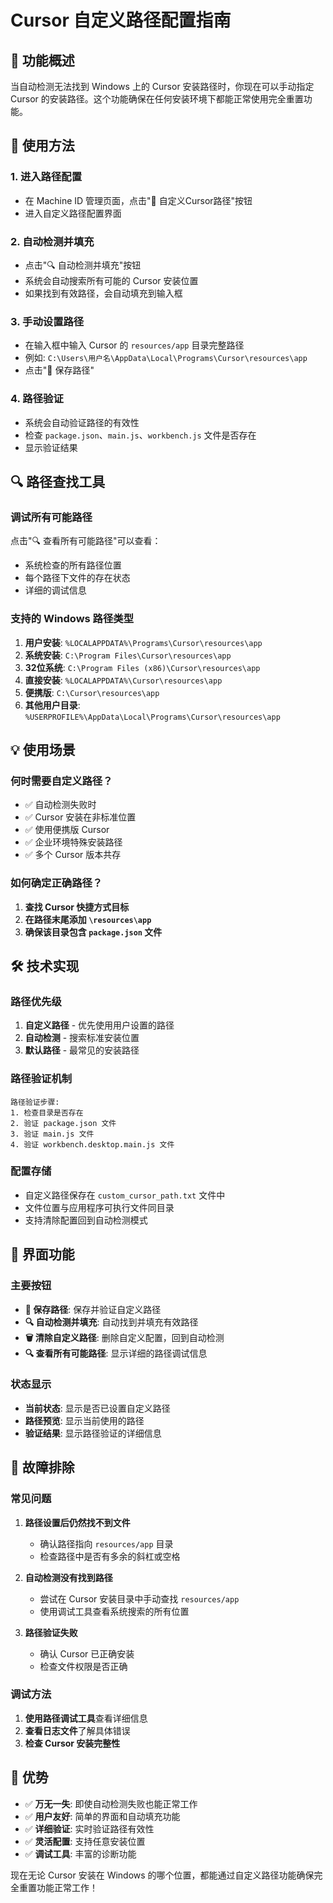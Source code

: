 # Cursor 自定义路径配置指南

## 🎯 功能概述

当自动检测无法找到 Windows 上的 Cursor 安装路径时，你现在可以手动指定 Cursor 的安装路径。这个功能确保在任何安装环境下都能正常使用完全重置功能。

## 🚀 使用方法

### 1. **进入路径配置**
- 在 Machine ID 管理页面，点击"📁 自定义Cursor路径"按钮
- 进入自定义路径配置界面

### 2. **自动检测并填充**
- 点击"🔍 自动检测并填充"按钮
- 系统会自动搜索所有可能的 Cursor 安装位置
- 如果找到有效路径，会自动填充到输入框

### 3. **手动设置路径**
- 在输入框中输入 Cursor 的 `resources/app` 目录完整路径
- 例如: `C:\Users\用户名\AppData\Local\Programs\Cursor\resources\app`
- 点击"💾 保存路径"

### 4. **路径验证**
- 系统会自动验证路径的有效性
- 检查 `package.json`、`main.js`、`workbench.js` 文件是否存在
- 显示验证结果

## 🔍 路径查找工具

### **调试所有可能路径**
点击"🔍 查看所有可能路径"可以查看：
- 系统检查的所有路径位置
- 每个路径下文件的存在状态
- 详细的调试信息

### **支持的 Windows 路径类型**
1. **用户安装**: `%LOCALAPPDATA%\Programs\Cursor\resources\app`
2. **系统安装**: `C:\Program Files\Cursor\resources\app`
3. **32位系统**: `C:\Program Files (x86)\Cursor\resources\app`
4. **直接安装**: `%LOCALAPPDATA%\Cursor\resources\app`
5. **便携版**: `C:\Cursor\resources\app`
6. **其他用户目录**: `%USERPROFILE%\AppData\Local\Programs\Cursor\resources\app`

## 💡 使用场景

### **何时需要自定义路径？**
- ✅ 自动检测失败时
- ✅ Cursor 安装在非标准位置
- ✅ 使用便携版 Cursor
- ✅ 企业环境特殊安装路径
- ✅ 多个 Cursor 版本共存

### **如何确定正确路径？**
1. **查找 Cursor 快捷方式目标**
2. **在路径末尾添加 `\resources\app`**
3. **确保该目录包含 `package.json` 文件**

## 🛠️ 技术实现

### **路径优先级**
1. **自定义路径** - 优先使用用户设置的路径
2. **自动检测** - 搜索标准安装位置
3. **默认路径** - 最常见的安装路径

### **路径验证机制**
```
路径验证步骤:
1. 检查目录是否存在
2. 验证 package.json 文件
3. 验证 main.js 文件  
4. 验证 workbench.desktop.main.js 文件
```

### **配置存储**
- 自定义路径保存在 `custom_cursor_path.txt` 文件中
- 文件位置与应用程序可执行文件同目录
- 支持清除配置回到自动检测模式

## 📱 界面功能

### **主要按钮**
- **💾 保存路径**: 保存并验证自定义路径
- **🔍 自动检测并填充**: 自动找到并填充有效路径
- **🗑️ 清除自定义路径**: 删除自定义配置，回到自动检测
- **🔍 查看所有可能路径**: 显示详细的路径调试信息

### **状态显示**
- **当前状态**: 显示是否已设置自定义路径
- **路径预览**: 显示当前使用的路径
- **验证结果**: 显示路径验证的详细信息

## 🔧 故障排除

### **常见问题**
1. **路径设置后仍然找不到文件**
   - 确认路径指向 `resources/app` 目录
   - 检查路径中是否有多余的斜杠或空格

2. **自动检测没有找到路径**
   - 尝试在 Cursor 安装目录中手动查找 `resources/app`
   - 使用调试工具查看系统搜索的所有位置

3. **路径验证失败**
   - 确认 Cursor 已正确安装
   - 检查文件权限是否正确

### **调试方法**
1. **使用路径调试工具**查看详细信息
2. **查看日志文件**了解具体错误
3. **检查 Cursor 安装完整性**

## 🎉 优势

- ✅ **万无一失**: 即使自动检测失败也能正常工作
- ✅ **用户友好**: 简单的界面和自动填充功能
- ✅ **详细验证**: 实时验证路径有效性
- ✅ **灵活配置**: 支持任意安装位置
- ✅ **调试工具**: 丰富的诊断功能

现在无论 Cursor 安装在 Windows 的哪个位置，都能通过自定义路径功能确保完全重置功能正常工作！
